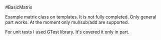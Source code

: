 #BasicMatrix

Example matrix class on templates.
It is not fully completed. Only general part works.
At the moment only mul/sub/add are supported.

For unit tests I used GTest library. It's covered it only in part.

